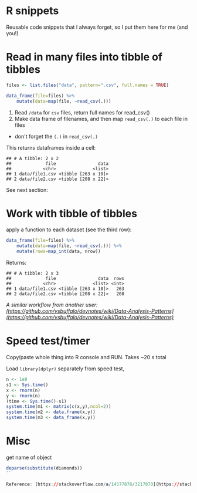 # R snippets

Reusable code snippets that I always forget, so I put them here for me (and
you!)


# Read in many files into tibble of tibbles

```r
files <- list.files("data", pattern=".csv", full.names = TRUE)

data_frame(file=files) %>%
    mutate(data=map(file, ~read_csv(.)))
```

1. Read `/data` for `csv` files, return full names for read_csv()
1. Make data frame of filenames, and then map `read_csv(.)` to each file in
   files

  * don't forget the `(.)` in `read_csv(.)`

This returns dataframes inside a cell:

```
## # A tibble: 2 x 2
##             file                data
##            <chr>              <list>
## 1 data/file1.csv <tibble [263 x 10]>
## 2 data/file2.csv <tibble [208 x 22]>
```

See next section:


# Work with tibble of tibbles

apply a function to each dataset (see the third row):

```r
data_frame(file=files) %>% 
    mutate(data=map(file, ~read_csv(.))) %>%
    mutate(rows=map_int(data, nrow)) 
```

Returns:

```
## # A tibble: 2 x 3
##             file                data  rows
##            <chr>              <list> <int>
## 1 data/file1.csv <tibble [263 x 10]>   263
## 2 data/file2.csv <tibble [208 x 22]>   208
```

*A similar workflow from another user: [https://github.com/vsbuffalo/devnotes/wiki/Data-Analysis-Patterns](https://github.com/vsbuffalo/devnotes/wiki/Data-Analysis-Patterns)*

# Speed test/timer

Copy/paste whole thing into R console and RUN. Takes ~20 s total

Load `library(dplyr)` separately from speed test,

```r
n <- 1e8
s1 <- Sys.time()
x <- rnorm(n)
y <- rnorm(n)
(time <- Sys.time()-s1)
system.time(m1 <- matrix(c(x,y),ncol=2))
system.time(m2 <- data.frame(x,y))
system.time(m3 <- data_frame(x,y))
```

# Misc

get name of object

```r
deparse(substitute(diamonds))
``

Reference: [https://stackoverflow.com/a/14577878/3217870](https://stackoverflow.com/a/14577878/3217870)
